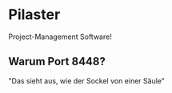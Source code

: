 # Pilaster

Project-Management Software!


## Warum Port 8448?
"Das sieht aus, wie der Sockel von einer Säule"